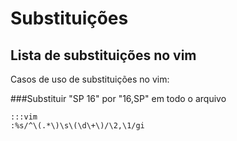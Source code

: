 Substituições
=============

Lista de substituições no vim
-----------------------------

Casos de uso de substituições no vim:

###Substituir "SP 16" por "16,SP" em todo o arquivo

    :::vim
    :%s/^\(.*\)\s\(\d\+\)/\2,\1/gi
